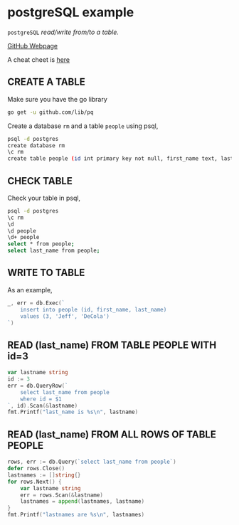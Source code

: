 # postgreSQL example

`postgreSQL` _read/write from/to a table._

[GitHub Webpage](https://jeffdecola.github.io/my-go-examples/)

A cheat cheet is
[here](https://github.com/JeffDeCola/my-cheat-sheets/tree/master/postgreSQL-cheat-sheet)

## CREATE A TABLE

Make sure you have the go library

```bash
go get -u github.com/lib/pq
```

Create a database `rm` and a table `people` using psql,

```bash
psql -d postgres
create database rm
\c rm
create table people (id int primary key not null, first_name text, last_name text);
```

## CHECK TABLE

Check your table in psql,

```bash
psql -d postgres
\c rm
\d
\d people
\d+ people
select * from people;
select last_name from people;
```

## WRITE TO TABLE

As an example,

```go
_, err = db.Exec(`
    insert into people (id, first_name, last_name)
    values (3, 'Jeff', 'DeCola')
`)
```

## READ (last_name) FROM TABLE PEOPLE WITH id=3

```go
var lastname string
id := 3
err = db.QueryRow(`
    select last_name from people
    where id = $1
`, id).Scan(&lastname)
fmt.Printf("last_name is %s\n", lastname)
```

## READ (last_name) FROM ALL ROWS OF TABLE PEOPLE

```go
rows, err := db.Query(`select last_name from people`)
defer rows.Close()
lastnames := []string{}
for rows.Next() {
    var lastname string
    err = rows.Scan(&lastname)
    lastnames = append(lastnames, lastname)
}
fmt.Printf("lastnames are %s\n", lastnames)
```

